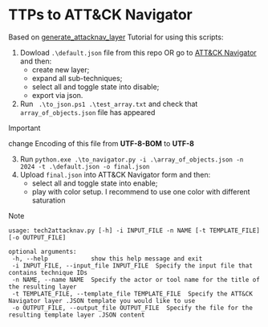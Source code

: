 # TTPs to ATT&CK Navigator
Based on [generate_attacknav_layer](https://github.com/infosecB/generate_attacknav_layer)
Tutorial for using this scripts:

1. Dowload `.\default.json` file from this repo OR go to [ATT&CK Navigator](https://mitre-attack.github.io/attack-navigator/) and then:
    - create new layer;
    - expand all sub-techniques;
    - select all and toggle state into disable;
    - export via json.
2. Run ` .\to_json.ps1 .\test_array.txt` and check that `array_of_objects.json` file has appeared

> [!IMPORTANT]
> change Encoding of this file from **UTF-8-BOM** to **UTF-8**

3. Run `python.exe .\to_navigator.py -i .\array_of_objects.json -n 2024 -t .\default.json -o final.json`
4. Upload `final.json` into ATT&CK Navigator form and then:
    - select all and toggle state into enable;
    - play with color setup. I recommend to use one color with different saturation

> [!NOTE]
> ```
>usage: tech2attacknav.py [-h] -i INPUT_FILE -n NAME [-t TEMPLATE_FILE] [-o OUTPUT_FILE]
>
>optional arguments:
>  -h, --help            show this help message and exit
>  -i INPUT_FILE, --input_file INPUT_FILE  Specify the input file that contains technique IDs
>  -n NAME, --name NAME  Specify the actor or tool name for the title of the resulting layer
>  -t TEMPLATE_FILE, --template_file TEMPLATE_FILE  Specify the ATT&CK Navigator layer .JSON template you would like to use
>  -o OUTPUT_FILE, --output_file OUTPUT_FILE  Specify the file for the resulting template layer .JSON content
>```
